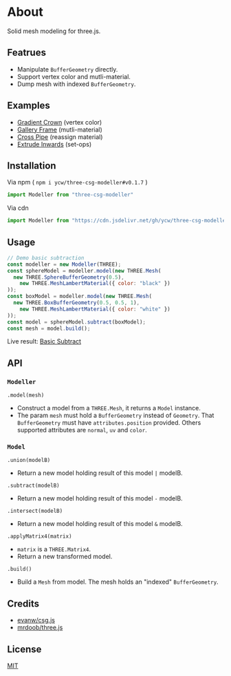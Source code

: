 # About

Solid mesh modeling for three.js.

## Featrues

- Manipulate `BufferGeometry` directly.
- Support vertex color and mutli-material.
- Dump mesh with indexed `BufferGeometry`.

## Examples

- [Gradient Crown](https://ycw.github.io/three-csg-modeller/examples/gradient-crown) (vertex color)
- [Gallery Frame](https://ycw.github.io/three-csg-modeller/examples/gallery-frame) (mutli-material)
- [Cross Pipe](https://ycw.github.io/three-csg-modeller/examples/cross-pipe) (reassign material)
- [Extrude Inwards](https://ycw.github.io/three-csg-modeller/examples/extrude-inwards) (set-ops)

## Installation

Via npm ( `npm i ycw/three-csg-modeller#v0.1.7` )

```js
import Modeller from "three-csg-modeller"
```

Via cdn

```js
import Modeller from "https://cdn.jsdelivr.net/gh/ycw/three-csg-modeller@0.1.7/dist/lib.esm.js"
```

## Usage

```js
// Demo basic subtraction
const modeller = new Modeller(THREE);
const sphereModel = modeller.model(new THREE.Mesh(
  new THREE.SphereBufferGeometry(0.5),
    new THREE.MeshLambertMaterial({ color: "black" })
));
const boxModel = modeller.model(new THREE.Mesh(
  new THREE.BoxBufferGeometry(0.5, 0.5, 1),
    new THREE.MeshLambertMaterial({ color: "white" })
));
const model = sphereModel.subtract(boxModel);
const mesh = model.build();
```

Live result: [Basic Subtract](https://ycw.github.io/three-csg-modeller/examples/basic-subtract)

## API

### `Modeller`

`.model(mesh)`
- Construct a model from a `THREE.Mesh`, it returns a `Model` instance.
- The param `mesh` must hold a `BufferGeometry` instead of `Geometry`. That 
  `BufferGeometry` must have `attributes.position` provided. Others supported
  attributes are `normal`, `uv` and `color`.

### `Model`

`.union(modelB)`
- Return a new model holding result of this model `|` modelB.

`.subtract(modelB)`
- Return a new model holding result of this model `-` modelB.

`.intersect(modelB)`
- Return a new model holding result of this model `&` modelB.

`.applyMatrix4(matrix)` 
- `matrix` is a `THREE.Matrix4`.
- Return a new transformed model.

`.build()`
- Build a `Mesh` from model. The mesh holds an "indexed" `BufferGeometry`.

## Credits

- [evanw/csg.js](https://evanw.github.io/csg.js/)
- [mrdoob/three.js](https://github.com/mrdoob/three.js)

## License

[MIT](LICENSE)